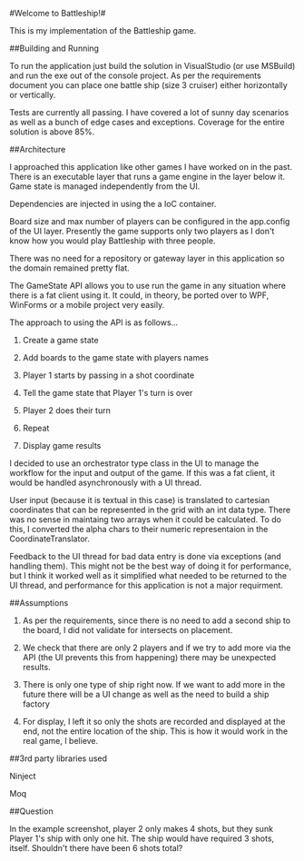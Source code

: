 #Welcome to Battleship!#

This is my implementation of the Battleship game.

##Building and Running

To run the application just build the solution in VisualStudio (or use MSBuild) and run the exe out of the console project.  As per the requirements document you can place one battle ship (size 3 cruiser) either horizontally or vertically.

Tests are currently all passing. I have covered a lot of sunny day scenarios as well as a bunch of edge cases and exceptions. Coverage for the entire solution is above 85%.  

##Architecture

I approached this application like other games I have worked on in the past. There is an executable layer that runs a game engine in the layer below it. Game state is managed independently from the UI. 

Dependencies are injected in using the a IoC container.

Board size and max number of players can be configured in the app.config of the UI layer.  Presently the game supports only two players as I don't know how you would play Battleship with three people.

There was no need for a repository or gateway layer in this application so the domain remained pretty flat. 

The GameState API allows you to use run the game in any situation where there is a fat client using it. It could, in theory, be ported over to WPF, WinForms or a mobile project very easily.

The approach to using the API is as follows...

1) Create a game state

2) Add boards to the game state with players names

3) Player 1 starts by passing in a shot coordinate

4) Tell the game state that Player 1's turn is over

5) Player 2 does their turn

6) Repeat

7) Display game results

I decided to use an orchestrator type class in the UI to manage the workflow for the input and output of the game. If this was a fat client, it would be handled asynchronously with a UI thread.

User input (because it is textual in this case) is translated to cartesian coordinates that can be represented in the grid with an int data type. There was no sense in maintaing two arrays when it could be calculated. To do this, I converted the alpha chars to their numeric representaion in the CoordinateTranslator.

Feedback to the UI thread for bad data entry is done via exceptions (and handling them). This might not be the best way of doing it for performance, but I think it worked well as it simplified what needed to be returned to the UI thread, and performance for this application is not a major requirment.

##Assumptions

1) As per the requirements, since there is no need to add a second ship to the board, I did not validate for intersects on placement.

2) We check that there are only 2 players and if we try to add more via the API (the UI prevents this from happening) there may be unexpected results.

3) There is only one type of ship right now. If we want to add more in the future there will be a UI change as well as the need to build a ship factory

4) For display, I left it so only the shots are recorded and displayed at the end, not the entire location of the ship.  This is how it would work in the real game, I believe.

##3rd party libraries used

Ninject

Moq

##Question

In the example screenshot, player 2 only makes 4 shots, but they sunk Player 1's ship with only one hit.  The ship would have required 3 shots, itself.  Shouldn't there have been 6 shots total?